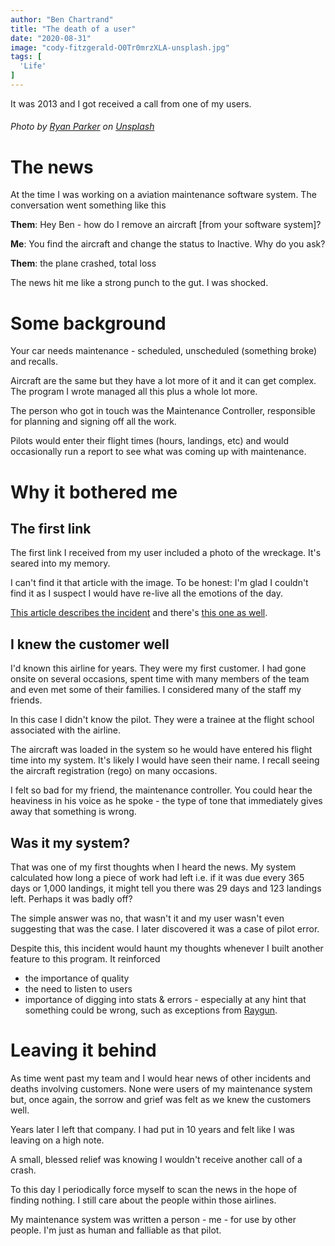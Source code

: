 ```yaml
---
author: "Ben Chartrand"
title: "The death of a user"
date: "2020-08-31"
image: "cody-fitzgerald-O0Tr0mrzXLA-unsplash.jpg"
tags: [
  'Life'
]
---
```


It was 2013 and I got received a call from one of my users.

###### Photo by [Ryan Parker](https://unsplash.com/@cfitz?utm_source=unsplash&utm_medium=referral&utm_content=creditCopyText) on [Unsplash](https://unsplash.com/s/photos/cessna?utm_source=unsplash&utm_medium=referral&utm_content=creditCopyText)

# The news
At the time I was working on a aviation maintenance software system. The conversation went something like this

**Them**: Hey Ben - how do I remove an aircraft [from your software system]?

**Me**: You find the aircraft and change the status to Inactive. Why do you ask? 

**Them**: the plane crashed, total loss

The news hit me like a strong punch to the gut. I was shocked.

# Some background

Your car needs maintenance - scheduled, unscheduled (something broke) and recalls. 

Aircraft are the same but they have a lot more of it and it can get complex. The program I wrote managed all this plus a whole lot more. 

The person who got in touch was the Maintenance Controller, responsible for planning and signing off all the work. 

Pilots would enter their flight times (hours, landings, etc) and would occasionally run a report to see what was coming up with maintenance. 

# Why it bothered me

## The first link
The first link I received from my user included a photo of the wreckage. It's seared into my memory. 

I can't find it that article with the image. To be honest: I'm glad I couldn't find it as I suspect I would have re-live all the emotions of the day.

[This article describes the incident](https://www.standard.net.au/story/1796724/trainee-pilot-dies-in-hamilton-air-crash/) and there's [this one as well](https://www.standard.net.au/story/1796724/trainee-pilot-dies-in-hamilton-air-crash/). 

## I knew the customer well
I'd known this airline for years. They were my first customer. I had gone onsite on several occasions, spent time with many members of the team and even met some of their families. I considered many of the staff my friends.

In this case I didn't know the pilot. They were a trainee at the flight school associated with the airline. 

The aircraft was loaded in the system so he would have entered his flight time into my system. It's likely I would have seen their name. I recall seeing the aircraft registration (rego) on many occasions.

I felt so bad for my friend, the maintenance controller. You could hear the heaviness in his voice as he spoke - the type of tone that immediately gives away that something is wrong.

## Was it my system?
That was one of my first thoughts when I heard the news. My system calculated how long a piece of work had left i.e. if it was due every 365 days or 1,000 landings, it might tell you there was 29 days and 123 landings left. Perhaps it was badly off?

The simple answer was no, that wasn't it and my user wasn't even suggesting that was the case. I later discovered it was a case of pilot error.

Despite this, this incident would haunt my thoughts whenever I built another feature to this program. It reinforced 
* the importance of quality
* the need to listen to users
* importance of digging into stats & errors - especially at any hint that something could be wrong, such as exceptions from [Raygun](http://www.raygun.com/).

# Leaving it behind
As time went past my team and I would hear news of other incidents and deaths involving customers. None were users of my maintenance system but, once again, the sorrow and grief was felt as we knew the customers well.

Years later I left that company. I had put in 10 years and felt like I was leaving on a high note. 

A small, blessed relief was knowing I wouldn't receive another call of a crash. 

To this day I periodically force myself to scan the news in the hope of finding nothing. I still care about the people within those airlines. 

My maintenance system was written a person - me - for use by other people. I'm just as human and falliable as that pilot.